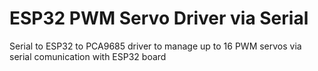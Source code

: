 # ESP32 PWM Servo Driver via Serial
 Serial to ESP32 to PCA9685 driver to manage up to 16 PWM servos via serial comunication with ESP32 board
